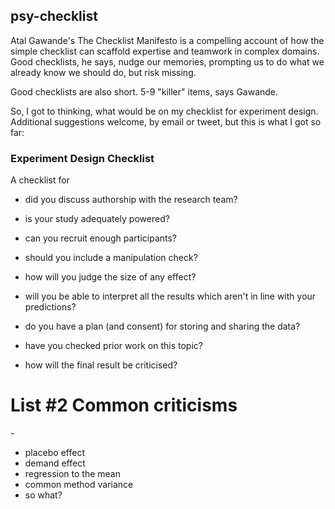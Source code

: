 <style>
mark{
    color:red;
}
</style>

## psy-checklist

Atal Gawande's The Checklist Manifesto is a compelling account of how the simple checklist can scaffold expertise and teamwork in complex domains. Good checklists, he says, nudge our memories, prompting us to do what we already know we should do, but risk missing.

Good checklists are also short. 5-9 "killer" items, says Gawande. 

So, I got to thinking, what would be on my checklist for experiment design. Additional suggestions welcome, by email or tweet, but this is what I got so far:

### Experiment Design Checklist

A checklist for 

* did you discuss authorship with the research team?
* is your study adequately powered?  
* can you recruit enough participants?
* should you include a manipulation check?
* how will you judge the size of any effect?
* will you be able to interpret all the results which aren't in line with your predictions?

* do you have a plan (and consent) for storing and sharing the data?
* have you checked prior work on this topic?
* how will the final result be criticised?





# List #2 Common criticisms

\- 

* placebo effect
* demand effect
* regression to the mean
* common method variance
* so what?
